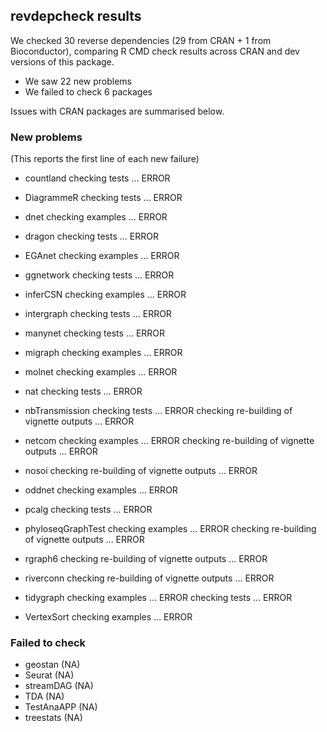 ## revdepcheck results

We checked 30 reverse dependencies (29 from CRAN + 1 from Bioconductor), comparing R CMD check results across CRAN and dev versions of this package.

 * We saw 22 new problems
 * We failed to check 6 packages

Issues with CRAN packages are summarised below.

### New problems
(This reports the first line of each new failure)

* countland
  checking tests ... ERROR

* DiagrammeR
  checking tests ... ERROR

* dnet
  checking examples ... ERROR

* dragon
  checking tests ... ERROR

* EGAnet
  checking examples ... ERROR

* ggnetwork
  checking tests ... ERROR

* inferCSN
  checking examples ... ERROR

* intergraph
  checking tests ... ERROR

* manynet
  checking tests ... ERROR

* migraph
  checking examples ... ERROR

* molnet
  checking examples ... ERROR

* nat
  checking tests ... ERROR

* nbTransmission
  checking tests ... ERROR
  checking re-building of vignette outputs ... ERROR

* netcom
  checking examples ... ERROR
  checking re-building of vignette outputs ... ERROR

* nosoi
  checking re-building of vignette outputs ... ERROR

* oddnet
  checking examples ... ERROR

* pcalg
  checking tests ... ERROR

* phyloseqGraphTest
  checking examples ... ERROR
  checking re-building of vignette outputs ... ERROR

* rgraph6
  checking re-building of vignette outputs ... ERROR

* riverconn
  checking re-building of vignette outputs ... ERROR

* tidygraph
  checking examples ... ERROR
  checking tests ... ERROR

* VertexSort
  checking examples ... ERROR

### Failed to check

* geostan    (NA)
* Seurat     (NA)
* streamDAG  (NA)
* TDA        (NA)
* TestAnaAPP (NA)
* treestats  (NA)
